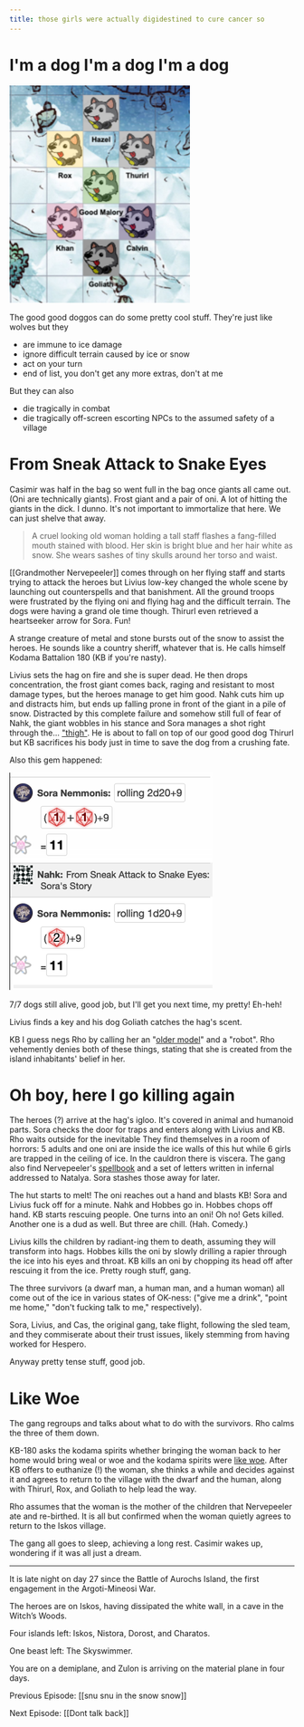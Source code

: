 ```yaml
---
title: those girls were actually digidestined to cure cancer so
---
```


# I'm a dog I'm a dog I'm a dog


![Sled team](/assets/sleddogs.png)

The good good doggos can do some pretty cool stuff. They're just like wolves but they 

- are immune to ice damage
- ignore difficult terrain caused by ice or snow
- act on your turn
- end of list, you don't get any more extras, don't at me

But they can also

- die tragically in combat
- die tragically off-screen escorting NPCs to the assumed safety of a village

# From Sneak Attack to Snake Eyes

Casimir was half in the bag so went full in the bag once giants all came out. (Oni are technically giants). Frost giant and a pair of oni. A lot of hitting the giants in the dick. I dunno. It's not important to immortalize that here. We can just shelve that away. 

> A cruel looking old woman holding a tall staff flashes a fang-filled mouth stained with blood. Her skin is bright blue and her hair white as snow. She wears sashes of tiny skulls around her torso and waist. 

[[Grandmother Nervepeeler]] comes through on her flying staff and starts trying to attack the heroes but Livius low-key changed the whole scene by launching out counterspells and that banishment. All the ground troops were frustrated by the flying oni and flying hag and the difficult terrain. The dogs were having a grand ole time though. Thirurl even retrieved a heartseeker arrow for Sora. Fun!

A strange creature of metal and stone bursts out of the snow to assist the heroes. He sounds like a country sheriff, whatever that is. He calls himself Kodama Battalion 180 (KB if you're nasty).

Livius sets the hag on fire and she is super dead. He then drops concentration, the frost giant comes back, raging and resistant to most damage types, but the heroes manage to get him good. Nahk cuts him up and distracts him, but ends up falling prone in front of the giant in a pile of snow. Distracted by this complete failure and somehow still full of fear of Nahk, the giant wobbles in his stance and Sora manages a shot right through the... ["thigh"](https://en.wikipedia.org/wiki/Dolorous_Stroke). He is about to fall on top of our good good dog Thirurl but KB sacrifices his body just in time to save the dog from a crushing fate. 

Also this gem happened:


![Sora rolling two 1s and a 2. Nahk says From Sneak Attack to Sneak Eyes: Sora's Story](/assets/classicsora.png)

7/7 dogs still alive, good job, but I'll get you next time, my pretty! Eh-heh!

Livius finds a key and his dog Goliath catches the hag's scent. 

KB I guess negs Rho by calling her an "[older model](https://giphy.com/gifs/26FfatYdPS04FLswU/html5)" and a "robot". Rho vehemently denies both of these things, stating that she is created from the island inhabitants' belief in her.

# Oh boy, here I go killing again

The heroes (?) arrive at the hag's igloo. It's covered in animal and humanoid parts. Sora checks the door for traps and enters along with Livius and KB. Rho waits outside for the inevitable They find themselves in a room of horrors: 5 adults and one oni are inside the ice walls of this hut while 6 girls are trapped in the ceiling of ice. In the cauldron there is viscera. The gang also find Nervepeeler's [spellbook](https://www.dndbeyond.com/monsters/bheur-hag) and a set of letters written in infernal addressed to Natalya. Sora stashes those away for later. 

The hut starts to melt! The oni reaches out a hand and blasts KB! Sora and Livius fuck off for a minute. Nahk and Hobbes go in. Hobbes chops off hand. KB starts rescuing people. One turns into an oni! Oh no! Gets killed. Another one is a dud as well. But three are chill. (Hah. Comedy.) 

Livius kills the children by radiant-ing them to death, assuming they will transform into hags. Hobbes kills the oni by slowly drilling a rapier through the ice into his eyes and throat. KB kills an oni by chopping its head off after rescuing it from the ice. Pretty rough stuff, gang.

The three survivors (a dwarf man, a human man, and a human woman) all come out of the ice in various states of OK-ness: ("give me a drink", "point me home," "don't fucking talk to me," respectively).

Sora, Livius, and Cas, the original gang, take flight, following the sled team, and they commiserate about their trust issues, likely stemming from having worked for Hespero. 

Anyway pretty tense stuff, good job.

# Like Woe

The gang regroups and talks about what to do with the survivors. Rho calms the three of them down. 

KB-180 asks the kodama spirits whether bringing the woman back to her home would bring weal or woe and the kodama spirits were [like woe](https://www.youtube.com/watch?v=EC5LzftfcjI). After KB offers to euthanize (!) the woman, she thinks a while and decides against it and agrees to return to the village with the dwarf and the human, along with Thirurl, Rox, and Goliath to help lead the way. 

Rho assumes that the woman is the mother of the children that Nervepeeler ate and re-birthed. It is all but confirmed when the woman quietly agrees to return to the Iskos village.

The gang all goes to sleep, achieving a long rest. Casimir wakes up, wondering if it was all just a dream. 

---
It is late night on day 27 since the Battle of Aurochs Island, the first engagement in the Argoti-Mineosi War.

The heroes are on Iskos, having dissipated the white wall, in a cave in the Witch’s Woods.

Four islands left: Iskos, Nistora, Dorost, and Charatos.

One beast left: The Skyswimmer.

You are on a demiplane, and Zulon is arriving on the material plane in four days.


Previous Episode: [[snu snu in the snow snow]]

Next Episode: [[Dont talk back]]
